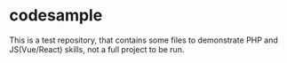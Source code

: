 # codesample


This is a test repository, that contains some files to demonstrate PHP and JS(Vue/React) skills, not a full project to be run.
